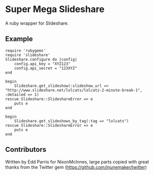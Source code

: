 # Super Mega Slideshare

A ruby wrapper for Slideshare.

## Example

    require 'rubygems'
    require 'slideshare'
    Slideshare.configure do |config|
    	config.api_key = "XYZ123"
    	config.api_secret = "123XYZ"
    end

    begin
    	Slideshare.get_slideshow(:slideshow_url => "http://www.slideshare.net/lolcats/lolcatz-2-minute-break-1", :detailed => 1)
    rescue Slideshare::SlideshareError => e
    	puts e
    end

    begin
    	Slideshare.get_slideshows_by_tag(:tag => "lolcats")
    rescue Slideshare::SlideshareError => e
    	puts e
    end

## Contributors

Written by Edd Parris for NixonMcInnes, large parts copied with great thanks from the Twitter gem (https://github.com/jnunemaker/twitter)